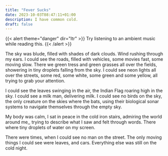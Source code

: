 ```yaml
---
title: "Fever Sucks"
date: 2023-10-03T08:47:11+01:00
description: I have common cold.
draft: false
---
```


{{< alert theme="danger" dir="ltr" >}}
Try listening to an ambient music while reading this.
{{< /alert >}}

The sky was blude, filled with shades of dark clouds. Wind rushing through my ears. 
I could see the roads, filled with vehicles, some movies fast, some moving slow.
There we green tress and green grasses all over the fields, showering in tiny droplets falling from the sky.
I could see neon lights all over the streets, some red, some white, some green and some yellow, all trying to grab your attention.

I could see the leaves swinging in the air, the Indian Flag roaring high in the sky.
I could see a milk man, delivering milk.
I could see no birds on the sky, the only creature on the skies where the bats, using their biological sonar systems to navigate themselves through the empty sky. 

My body was calm, I sat in peace in the cold iron stairs, admiring the world around me,, trying to describe what I saw and felt through words. There where tiny droplets of water on my screen.

There were times, when I could see no man on the street. The only moving things I could see were leaves, and cars. Everything else was still on the cold night.